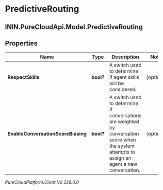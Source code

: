 # PredictiveRouting

## ININ.PureCloudApi.Model.PredictiveRouting

## Properties

|Name | Type | Description | Notes|
|------------ | ------------- | ------------- | -------------|
| **RespectSkills** | **bool?** | A switch used to determine if agent skills will be considered. | [optional] |
| **EnableConversationScoreBiasing** | **bool?** | A switch used to determine if conversations are weighted by conversation score when the system attempts to assign an agent a new conversation. | [optional] |



_PureCloudPlatform.Client.V2 228.0.0_
